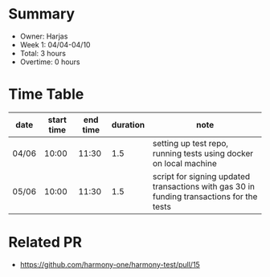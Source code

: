 # Summary
* Owner: Harjas 
* Week 1: 04/04-04/10
* Total: 3 hours
* Overtime: 0 hours

# Time Table
| date  | start time | end time | duration | note                                                                                      |
|-------|------------|----------|----------|-------------------------------------------------------------------------------------------|
| 04/06 | 10:00      | 11:30    | 1.5      | setting up test repo, running tests using docker on local machine                         |
| 05/06 | 10:00      | 11:30    | 1.5      | script for signing updated transactions with gas 30 in funding transactions for the tests |


# Related PR
* https://github.com/harmony-one/harmony-test/pull/15